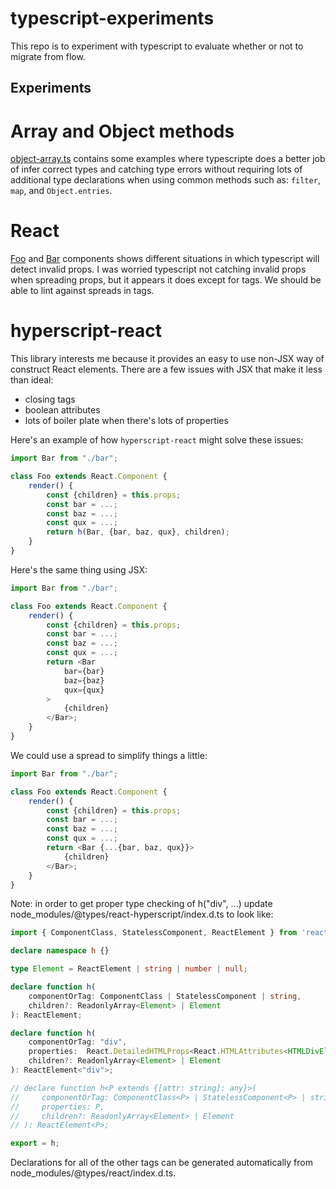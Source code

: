 # typescript-experiments

This repo is to experiment with typescript to evaluate whether or not to migrate
from flow.

## Experiments

# Array and Object methods

[object-array.ts](src/object-array.ts) contains some examples where typescripte does
a better job of infer correct types and catching type errors without requiring lots
of additional type declarations when using common methods such as: `filter`, `map`,
and `Object.entries`.

# React

[Foo](src/foo.tsx) and [Bar](src/bar.tsx) components shows different situations in 
which typescript will detect invalid props.  I was worried typescript not catching
invalid props when spreading props, but it appears it does except for tags.  We should
be able to lint against spreads in tags.

# hyperscript-react

This library interests me because it provides an easy to use non-JSX way of construct
React elements.  There are a few issues with JSX that make it less than ideal:
- closing tags
- boolean attributes
- lots of boiler plate when there's lots of properties

Here's an example of how `hyperscript-react` might solve these issues:

```typescript
import Bar from "./bar";

class Foo extends React.Component {
    render() {
        const {children} = this.props;
        const bar = ...;
        const baz = ...;
        const qux = ...;
        return h(Bar, {bar, baz, qux}, children);
    }
}
```

Here's the same thing using JSX:

```typescript
import Bar from "./bar";

class Foo extends React.Component {
    render() {
        const {children} = this.props;
        const bar = ...;
        const baz = ...;
        const qux = ...;
        return <Bar
            bar={bar}
            baz={baz}
            qux={qux}
        >
            {children}
        </Bar>;
    }
}
```

We could use a spread to simplify things a little:

```typescript
import Bar from "./bar";

class Foo extends React.Component {
    render() {
        const {children} = this.props;
        const bar = ...;
        const baz = ...;
        const qux = ...;
        return <Bar {...{bar, baz, qux}}>
            {children}
        </Bar>;
    }
}
```

Note: in order to get proper type checking of h("div", ...) update 
node_modules/@types/react-hyperscript/index.d.ts to look like:

```typescript
import { ComponentClass, StatelessComponent, ReactElement } from 'react';

declare namespace h {}

type Element = ReactElement | string | number | null;

declare function h(
    componentOrTag: ComponentClass | StatelessComponent | string,
    children?: ReadonlyArray<Element> | Element
): ReactElement;

declare function h(
    componentOrTag: "div",
    properties:  React.DetailedHTMLProps<React.HTMLAttributes<HTMLDivElement>, HTMLDivElement>,
    children?: ReadonlyArray<Element> | Element
): ReactElement<"div">;

// declare function h<P extends {[attr: string]: any}>(
//     componentOrTag: ComponentClass<P> | StatelessComponent<P> | string,
//     properties: P,
//     children?: ReadonlyArray<Element> | Element
// ): ReactElement<P>;

export = h;
```

Declarations for all of the other tags can be generated automatically from
node_modules/@types/react/index.d.ts.
